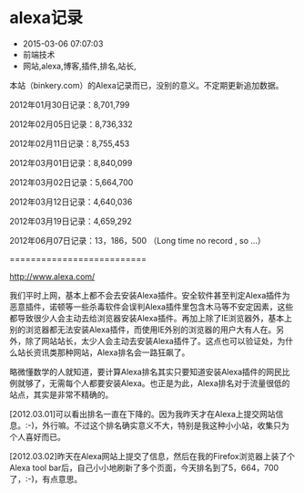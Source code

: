 # alexa记录
- 2015-03-06 07:07:03
- 前端技术
- 网站,alexa,博客,插件,排名,站长,

<!--markdown-->本站（binkery.com）的Alexa记录而已，没别的意义。不定期更新追加数据。


<!--more-->


2012年01月30日记录：8,701,799

2012年02月05日记录：8,736,332

2012年02月11日记录：8,755,453

2012年03月01日记录：8,840,099

2012年03月02日记录：5,664,700

2012年03月12日记录：4,640,036

2012年03月19日记录：4,659,292

2012年06月07日记录：13，186，500 （Long time no record , so ...）

==========================

http://www.alexa.com/

我们平时上网，基本上都不会去安装Alexa插件。安全软件甚至判定Alexa插件为恶意插件，诺顿等一些杀毒软件会误判Alexa插件里包含木马等不安定因素，这些都导致很少人会主动去给浏览器安装Alexa插件。再加上除了IE浏览器外，基本上别的浏览器都无法安装Alexa插件，而使用IE外别的浏览器的用户大有人在。另外，除了网站站长，太少人会主动去安装Alexa插件了。这点也可以验证处，为什么站长资讯类那种网站，Alexa排名会一路狂飙了。

略微懂数学的人就知道，要计算Alexa排名其实只要知道安装Alexa插件的网民比例就够了，无需每个人都要安装Alexa。也正是为此，Alexa排名对于流量很低的站点，其实是非常不精确的。

[2012.03.01]可以看出排名一直在下降的。因为我昨天才在Alexa上提交网站信息。:-)，外行嘛。不过这个排名确实意义不大，特别是我这种小小站，收集只为个人喜好而已。

[2012.03.02]昨天在Alexa网站上提交了信息，然后在我的Firefox浏览器上装了个Alexa tool bar后，自己小小地刷新了多个页面，今天排名到了5，664，700了，:-)，有点意思。